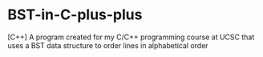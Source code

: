 # BST-in-C-plus-plus
[C++] A program created for my C/C++ programming course at UCSC that uses a BST data structure to order lines in alphabetical order
